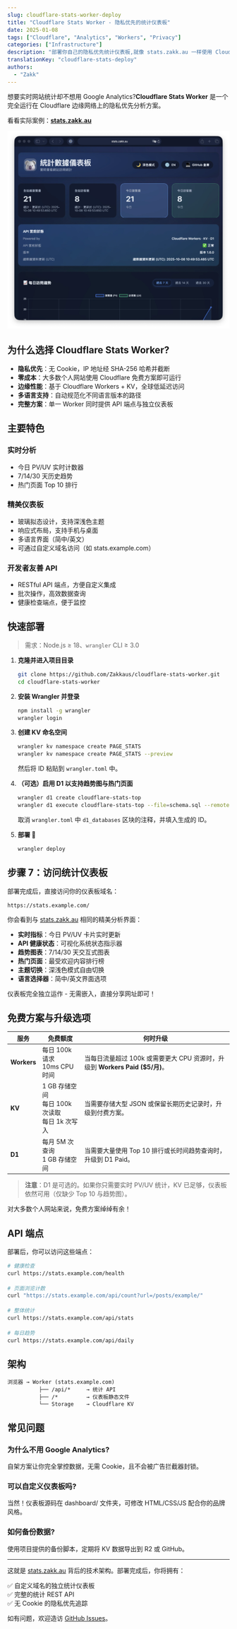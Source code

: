 ```yaml
---
slug: cloudflare-stats-worker-deploy
title: "Cloudflare Stats Worker - 隐私优先的统计仪表板"
date: 2025-01-08
tags: ["Cloudflare", "Analytics", "Workers", "Privacy"]
categories: ["Infrastructure"]
description: "部署你自己的隐私优先统计仪表板,就像 stats.zakk.au 一样使用 Cloudflare Workers"
translationKey: "cloudflare-stats-deploy"
authors:
  - "Zakk"
---
```


想要实时网站统计却不想用 Google Analytics?**Cloudflare Stats Worker** 是一个完全运行在 Cloudflare 边缘网络上的隐私优先分析方案。

看看实际案例：**[stats.zakk.au](https://stats.zakk.au/)**

![统计仪表板](stats-dashboard.webp)

## 为什么选择 Cloudflare Stats Worker?

- **隐私优先**：无 Cookie，IP 地址经 SHA-256 哈希并截断
- **零成本**：大多数个人网站使用 Cloudflare 免费方案即可运行
- **边缘性能**：基于 Cloudflare Workers + KV，全球低延迟访问
- **多语言支持**：自动规范化不同语言版本的路径
- **完整方案**：单一 Worker 同时提供 API 端点与独立仪表板

## 主要特色

### 实时分析
- 今日 PV/UV 实时计数器
- 7/14/30 天历史趋势
- 热门页面 Top 10 排行

### 精美仪表板
- 玻璃拟态设计，支持深浅色主题
- 响应式布局，支持手机与桌面
- 多语言界面（简中/英文）
- 可通过自定义域名访问（如 stats.example.com）

### 开发者友善 API
- RESTful API 端点，方便自定义集成
- 批次操作，高效数据查询
- 健康检查端点，便于监控

## 快速部署

> 需求：Node.js ≥ 18、`wrangler` CLI ≥ 3.0

1. **克隆并进入项目目录**
   ```bash
   git clone https://github.com/Zakkaus/cloudflare-stats-worker.git
   cd cloudflare-stats-worker
   ```

2. **安装 Wrangler 并登录**
   ```bash
   npm install -g wrangler
   wrangler login
   ```

3. **创建 KV 命名空间**
   ```bash
   wrangler kv namespace create PAGE_STATS
   wrangler kv namespace create PAGE_STATS --preview
   ```
   然后将 ID 粘贴到 `wrangler.toml` 中。

4. **（可选）启用 D1 以支持趋势图与热门页面**
   ```bash
   wrangler d1 create cloudflare-stats-top
   wrangler d1 execute cloudflare-stats-top --file=schema.sql --remote
   ```
   取消 `wrangler.toml` 中 `d1_databases` 区块的注释，并填入生成的 ID。

5. **部署 🎉**
   ```bash
   wrangler deploy
   ```

## 步骤 7：访问统计仪表板

部署完成后，直接访问你的仪表板域名：

```
https://stats.example.com/
```

你会看到与 [stats.zakk.au](https://stats.zakk.au/) 相同的精美分析界面：

- **实时指标**：今日 PV/UV 卡片实时更新
- **API 健康状态**：可视化系统状态指示器
- **趋势图表**：7/14/30 天交互式图表
- **热门页面**：最受欢迎内容排行榜
- **主题切换**：深浅色模式自由切换
- **语言选择器**：简中/英文界面选项

仪表板完全独立运作 - 无需嵌入，直接分享网址即可！

## 免费方案与升级选项

| 服务 | 免费额度 | 何时升级 |
|------|---------|---------|
| **Workers** | 每日 100k 请求<br>10ms CPU 时间 | 当每日流量超过 100k 或需要更大 CPU 资源时，升级到 **Workers Paid ($5/月)**。 |
| **KV** | 1 GB 存储空间<br>每日 100k 次读取<br>每日 1k 次写入 | 当需要存储大型 JSON 或保留长期历史记录时，升级到付费方案。 |
| **D1** | 每月 5M 次查询<br>1 GB 存储空间 | 当需要大量使用 Top 10 排行或长时间趋势查询时，升级到 D1 Paid。 |

> **注意**：D1 是可选的。如果你只需要实时 PV/UV 统计，KV 已足够，仪表板依然可用（仅缺少 Top 10 与趋势图）。

对大多数个人网站来说，免费方案绰绰有余！

## API 端点

部署后，你可以访问这些端点：

```bash
# 健康检查
curl https://stats.example.com/health

# 页面浏览计数
curl "https://stats.example.com/api/count?url=/posts/example/"

# 整体统计
curl https://stats.example.com/api/stats

# 每日趋势
curl https://stats.example.com/api/daily
```

## 架构

```
浏览器 → Worker (stats.example.com)
          ├── /api/*     → 统计 API
          ├── /*         → 仪表板静态文件
          └── Storage    → Cloudflare KV
```

## 常见问题

### 为什么不用 Google Analytics?
自架方案让你完全掌控数据，无需 Cookie，且不会被广告拦截器封锁。

### 可以自定义仪表板吗?
当然！仪表板源码在 dashboard/ 文件夹，可修改 HTML/CSS/JS 配合你的品牌风格。

### 如何备份数据?
使用项目提供的备份脚本，定期将 KV 数据导出到 R2 或 GitHub。

---

这就是 [stats.zakk.au](https://stats.zakk.au/) 背后的技术架构。部署完成后，你将拥有：

✅ 自定义域名的独立统计仪表板  
✅ 完整的统计 REST API  
✅ 无 Cookie 的隐私优先追踪  

如有问题，欢迎造访 [GitHub Issues](https://github.com/Zakkaus/cloudflare-stats-worker/issues)。
